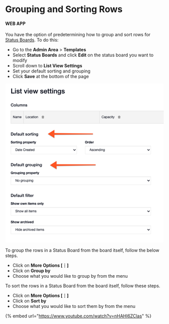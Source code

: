 # Grouping and Sorting Rows

#### WEB APP

You have the option of predetermining how to group and sort rows for [Status Boards](./). To do this:

* Go to the **Admin Area** &gt; **Templates**
* Select **Status Boards** and click **Edit** on the status board you want to modify
* Scroll down to **List View Settings** 
* Set your default sorting and grouping
* Click **Save** at the bottom of the page

![](../../.gitbook/assets/2021-09-16-at-14.10%20%282%29.png)

To group the rows in a Status Board from the board itself, follow the below steps.

* Click on **More Options \[⋮\]**
* Click on **Group by**
* Choose what you would like to group by from the menu

To sort the rows in a Status Board from the board itself, follow these steps.

* Click on **More Options \[⋮\]**
* Click on **Sort by**
* Choose what you would like to sort them by from the menu

{% embed url="https://www.youtube.com/watch?v=nHAHl6ZClas" %}





